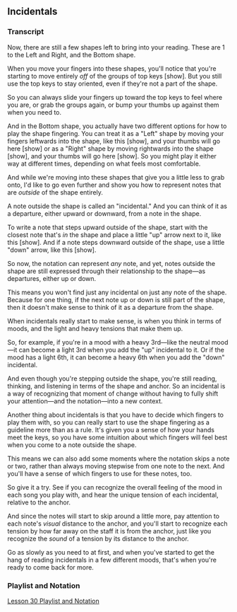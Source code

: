 ## Incidentals




### Transcript

Now, there are still a few shapes left to bring into your reading. These are 1 to the Left and Right, and the Bottom shape.

When you move your fingers into these shapes, you'll notice that you're starting to move entirely *off* of the groups of top keys [show]. But you still use the top keys to stay oriented, even if they're not a part of the shape.

So you can always slide your fingers up toward the top keys to feel where you are, or grab the groups again, or bump your thumbs up against them when you need to.

And in the Bottom shape, you actually have two different options for how to play the shape fingering. You can treat it as a "Left" shape by moving your fingers leftwards into the shape, like this [show], and your thumbs will go here [show] or as a "Right" shape by moving rightwards into the shape [show], and your thumbs will go here [show]. So you might play it either way at different times, depending on what feels most comfortable.

And while we're moving into these shapes that give you a little less to grab onto, I'd like to go even further and show you how to represent notes that are *outside* of the shape entirely.

A note outside the shape is called an "incidental." And you can think of it as a departure, either upward or downward, from a note in the shape.

To write a note that steps upward outside of the shape, start with the closest note that's *in* the shape and place a little "up" arrow next to it, like this [show]. And if a note steps downward outside of the shape, use a little "down" arrow, like this [show].

So now, the notation can represent *any* note, and yet, notes outside the shape are still expressed through their relationship to the shape&mdash;as departures, either up or down.

This means you won't find just any incidental on just any note of the shape. Because for one thing, if the next note up or down is still part of the shape, then it doesn't make sense to think of it as a departure from the shape.

When incidentals really start to make sense, is when you think in terms of moods, and the light and heavy tensions that make them up.

So, for example, if you're in a mood with a heavy 3rd&mdash;like the neutral mood&mdash;it can become a light 3rd when you add the "up" incidental to it. Or if the mood has a light 6th, it can become a heavy 6th when you add the "down" incidental.

And even though you're stepping outside the shape, you're still reading, thinking, and listening in terms of the shape and anchor. So an incidental is a way of recognizing that moment of change without having to fully shift your attention&mdash;and the notation&mdash;into a new context.

Another thing about incidentals is that you have to decide which fingers to play them with, so you can really start to use the shape fingering as a guideline more than as a rule. It's given you a sense of how your hands meet the keys, so you have some intuition about which fingers will feel best when you come to a note outside the shape.

This means we can also add some moments where the notation skips a note or two, rather than always moving stepwise from one note to the next. And you'll have a sense of which fingers to use for these notes, too.

So give it a try. See if you can recognize the overall feeling of the mood in each song you play with, and hear the unique tension of each incidental, relative to the anchor.

And since the notes will start to skip around a little more, pay attention to each note's *visual* distance to the anchor, and you'll start to recognize each tension by how far away on the staff it is from the anchor, just like you recognize the *sound* of a tension by its distance to the anchor.

Go as slowly as you need to at first, and when you've started to get the hang of reading incidentals in a few different moods, that's when you're ready to come back for more.



### Playlist and Notation

[Lesson 30 Playlist and Notation](../player/30-exercises)
